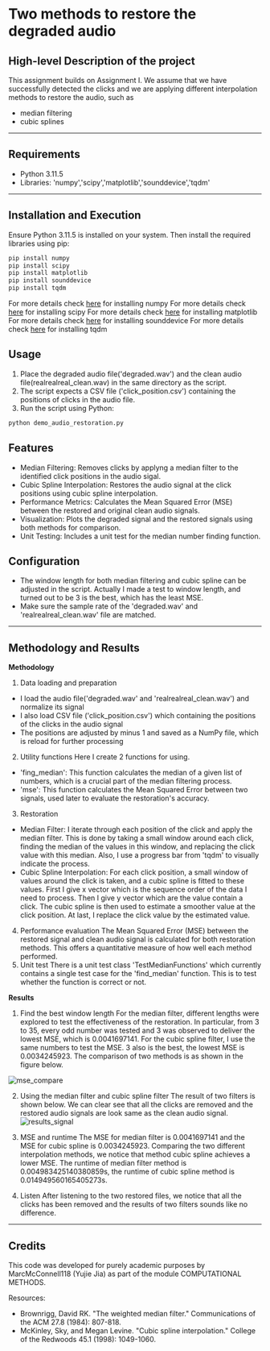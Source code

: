 # Two methods to restore the degraded audio

## High-level Description of the project
This assignment builds on Assignment I. We assume that we have successfully detected the clicks and we are applying different interpolation methods to restore the audio, such as
- median filtering
- cubic splines
---
## Requirements
- Python 3.11.5
- Libraries: 'numpy','scipy','matplotlib','sounddevice','tqdm'
---

## Installation and Execution

Ensure Python 3.11.5 is installed on your system. Then install the required libraries using pip:
```sh                                 
pip install numpy
pip install scipy
pip install matplotlib
pip install sounddevice
pip install tqdm
```
For more details check [here](https://pypi.org/project/numpy/) for installing numpy
For more details check [here](https://pypi.org/project/scipy/) for installing scipy
For more details check [here](https://pypi.org/project/matplotlib/) for installing matplotlib
For more details check [here](https://pypi.org/project/sounddevice/) for installing sounddevice
For more details check [here](https://pypi.org/project/tqdm/) for installing tqdm

## Usage
1. Place the degraded audio file('degraded.wav') and the clean audio file(realrealreal_clean.wav) in the same directory as the script.
2. The script expects a CSV file ('click_position.csv') containing the positions of clicks in the audio file.
3. Run the script using Python:
```sh
python demo_audio_restoration.py
```
## Features
- Median Filtering: Removes clicks by applyng a median filter to the identified click positions in the audio sigal.
- Cubic Spline Interpolation: Restores the audio signal at the click positions using cubic spline interpolation.
- Performance Metrics: Calculates the Mean Squared Error (MSE) between the restored and original clean audio signals.
- Visualization: Plots the degraded signal and the restored signals using both methods for comparison.
- Unit Testing: Includes a unit test for the median number finding function.

## Configuration
- The window length for both median filtering and cubic spline can be adjusted in the script. Actually I made a test to window length, and turned out to be 3 is the best, which has the least MSE.
- Make sure the sample rate of the 'degraded.wav' and 'realrealreal_clean.wav' file are matched.
---

## Methodology and Results

**Methodology**
1. Data loading and preparation
- I load the audio file('degraded.wav' and 'realrealreal_clean.wav') and normalize its signal
- I also load CSV file ('click_position.csv') which containing the positions of the clicks in the audio signal
- The positions are adjusted by minus 1 and saved as a NumPy file, which is reload for further processing
2. Utility functions
Here I create 2 functions for using.
- 'fing_median': This function calculates the median of a given list of numbers, which is a crucial part of the median filtering process.
- 'mse': This function calculates the Mean Squared Error between two signals, used later to evaluate the restoration's accuracy.
3. Restoration
- Median Filter: I iterate through each position of the click and apply the median filter. This is done by taking a small window around each click, finding the median of the values in this window, and replacing the click value with this median. Also, I use a progress bar from 'tqdm' to visually indicate the process.
- Cubic Spline Interpolation: For each click position, a small window of values around the click is taken, and a cubic spline is fitted to these values. First I give x vector which is the sequence order of the data I need to process. Then I give y vector which are the value contain a click. The cubic spline is then used to estimate a smoother value at the click position. At last, I replace the click value by the estimated value.
4. Performance evaluation
The Mean Squared Error (MSE) between the restored signal and clean audio signal is calculated for both restoration methods. This offers a quantitative measure of how well each method performed.
5. Unit test
There is a unit test class 'TestMedianFunctions' which currently contains a single test case for the 'find_median' function. This is to test whether the function is correct or not.

**Results**

1. Find the best window length 
For the median filter, different lengths were explored to test the effectiveness of the restoration. In particular, from 3 to 35, every odd number was tested and 3 was observed to deliver the lowest MSE, which is 0.0041697141. 
For the cubic spline filter, I use the same numbers to test the MSE. 3 also is the best, the lowest MSE is 0.0034245923. 
The comparison of two methods is as shown in the figure below.

![mse_compare](https://i.imgur.com/ZsGPxHd.png)

2. Using the median filter and cubic spline filter
The result of two filters is shown below. We can clear see that all the clicks are removed and the restored audio signals are look same as the clean audio signal.
![results_signal](https://i.imgur.com/IYQprhE.png)

3. MSE and runtime
The MSE for median filter is 0.0041697141 and the MSE for cubic spline is 0.0034245923.
Comparing the two different interpolation methods, we notice that method cubic spline achieves a lower MSE.
The runtime of median filter method is 0.004983425140380859s, the runtime of cubic spline method is 0.014949560165405273s.

4. Listen
After listening to the two restored files, we notice that all the clicks has been removed and the results of two filters sounds like no difference.

---
## Credits

This code was developed for purely academic purposes by MarcMcConnell118 (Yujie Jia) as part of the module COMPUTATIONAL METHODS.

Resources:
- Brownrigg, David RK. "The weighted median filter." Communications of the ACM 27.8 (1984): 807-818.
- McKinley, Sky, and Megan Levine. "Cubic spline interpolation." College of the Redwoods 45.1 (1998): 1049-1060.





